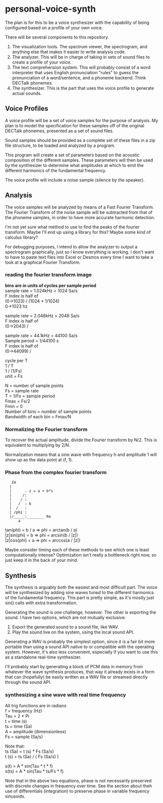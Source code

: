 # personal-voice-synth

The plan is for this to be a voice synthesizer with the capability of
being configured based on a profile of your own voice.

There will be several components to this repository.

1. The visualization tools. The spectrum viewer, the spectrogram, and
anything else that makes it easier to write analysis code.
2. The analyzer. This will be in charge of taking in sets of sound files
to create a profile of your voice.
3. The text comprehension system. This will probably consist of a word
interpreter that uses English pronunciation "rules" to guess the
pronunciation of a word/sentence, and a phoneme backend. Think DECTalk
phonemes.
3. The synthesizer. This is the part that uses the voice profile to
generate actual sounds.

## Voice Profiles

A voice profile will be a set of voice samples for the purpose of
analysis. My plan is to model the specification for these samples off
of the original DECTalk phonemes, presented as a set of sound files.

Sound samples should be provided as a complete set of these files in a
zip file structure, to be loaded and analyzed by a program.

This program will create a set of parameters based on the acoustic
composition of the different samples. These parameters will then be used
by the synthesizer to determine what amplitudes at which to emit the
different harmonics of the fundamental frequency.

The voice profile will include a noise sample (silence by the speaker).

## Analysis

The voice samples will be analyzed by means of a Fast Fourier Transform.
The Fourier Transform of the noise sample will be subtracted from that
of the phoneme samples, in order to have more accurate harmonic
detection.

I'm not yet sure what method to use to find the peaks of the fourier
transform. Maybe I'll end up using a library for this? Maybe some kind
of calculus library?

For debugging purposes, I intend to allow the analyzer to output a
spectrogram graphically, just so I know everything is working. I don't
want to have to paste  text files into Excel or Desmos every time I want
to take a look at a graphical Fourier Transform.

### reading the fourier transform image
**bins are in units of cycles per sample period**  
sample rate = 1.024kHz = 1024 Sa/s  
F index is half of  
(0->1023) / (1024 * 1/1024)  
0->1023 hz

sample rate = 2.048kHz = 2048 Sa/s  
F index is half of  
(0->2043) /   

sample rate = 44.1kHz = 44100 Sa/s  
Sample period = 1/44100 s  
F index is half of  
(0->44099) / 

cycle per T  
1 / T  
1 / (1/Fs)  
unit = Fs

N = number of sample points  
Fs = sample rate  
T = 1/Fs = sample period  
Fmax = Fs/2  
Fmin = 0  
Number of bins = number of sample points  
Bandwidth of each bin = Fmax/N 

### Normalizing the Fourier transform
To recover the actual amplitude, divide the Fourier transform by N/2.
This is equivalent to multiplying by 2/N.

Normalization means that a sine wave with frequency h and amplitude 1
will show up as the data point at (f, 1).

### Phase from the complex fourier transform
       Im
	  |
	  |      . z = a + b*i
	  |     /:
	  |    / :
      |   /  : b
	  |  /   :
	  | /phi :
	  |/_____:________ Re
	      a

tan(phi) = b / a  =>  phi = arctan(b / a)  
|z|sin(phi) = b  =>  phi = arcsin(b / |z|)  
|z|cos(phi) = a  =>  phi = arccos(a / |z|)

Maybe consider timing each of these methods to see which one is least
computationally intense? Optimization isn't really a bottleneck right
now, so just keep it in the back of your mind.

## Synthesis

The synthesis is arguably both the easiest and most difficult part.
The voice will be synthesized by adding sine waves tuned to the
different harmonics of the fundamental frequency. This part is pretty
simple, as it's mostly just sin() calls with extra transformation.

Generating the sound is one challenge, however. The other is exporting
the sound. I have two options, which are not mutually exclusive:

1. Export the generated sound to a sound file, like WAV.
2. Play the sound live on the system, using the local sound API.

Generating a WAV is probably the simplest option, since it is a fair bit
more portable than using a sound API native to or compatible with the
operating system. However, it's also less convenient, especially if you
want to use this as a standalone real-time synthesizer.

I'll probably start by generating a block of PCM data in memory from
whatever the wave synthesis produces, that way it already exists in a
form that can (hopefully) be easily written as a WAV file or streamed
directly through the sound API.

### synthesizing a sine wave with real time frequency
All trig functions are in radians  
f = frequency  (Hz)  
Tau = 2 * Pi  
t = time (s)  
ts = time (Sa)  
A = amplitude (dimensionless)  
Fs = sample (Sa/s) 

Note that:  
ts (Sa) = t (s) * Fs (Sa/s)  
t (s) = ts (Sa) / ( Fs (Sa/s) ) 

s(t) = A * sin(Tau * t * f)  
s(ts) = A * sin(Tau * ts/Fs * f) 

Note that in the above two equations, phase is not necessarily preserved
with discrete changes in frequency over time. See the section about
theh use of differentials (integration) to preserve phase in variable
frequency sinusoids.